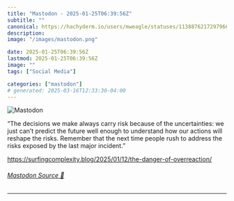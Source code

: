 ```yaml
---
title: "Mastodon - 2025-01-25T06:39:56Z"
subtitle: ""
canonical: https://hachyderm.io/users/mweagle/statuses/113887621729796657
description:
image: "/images/mastodon.png"

date: 2025-01-25T06:39:56Z
lastmod: 2025-01-25T06:39:56Z
image: ""
tags: ["Social Media"]

categories: ["mastodon"]
# generated: 2025-03-16T12:33:30-04:00
---
```

![Mastodon](/images/mastodon.png)

<p>“The decisions we make always carry risk because of the uncertainties: we just can’t predict the future well enough to understand how our actions will reshape the risks. Remember that the next time people rush to address the risks exposed by the last major incident.”</p><p><a href="https://surfingcomplexity.blog/2025/01/12/the-danger-of-overreaction/" target="_blank" rel="nofollow noopener noreferrer" translate="no"><span class="invisible">https://</span><span class="ellipsis">surfingcomplexity.blog/2025/01</span><span class="invisible">/12/the-danger-of-overreaction/</span></a></p>


###### [Mastodon Source 🐘](https://hachyderm.io/@mweagle/113887621729796657)

___
